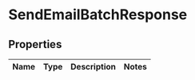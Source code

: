 
# SendEmailBatchResponse

## Properties
Name | Type | Description | Notes
------------ | ------------- | ------------- | -------------



